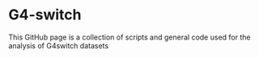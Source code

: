 # G4-switch
This GitHub page is a collection of scripts and general code used for the analysis of G4switch datasets
